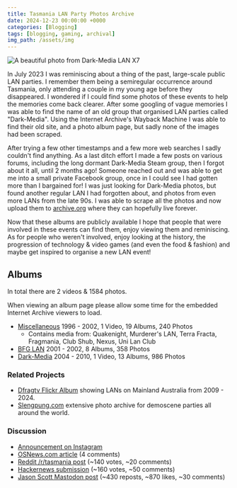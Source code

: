 ```yaml
---
title: Tasmania LAN Party Photos Archive
date: 2024-12-23 00:00:00 +0000
categories: [Blogging]
tags: [blogging, gaming, archival]
img_path: /assets/img
---
```

![A beautiful photo from Dark-Media LAN X7](lan.jpg)

In July 2023 I was reminiscing about a thing of the past, large-scale public LAN parties. I remember them being a semiregular occurrence around Tasmania, only attending a couple in my young age before they disappeared. I wondered if I could find some photos of these events to help the memories come back clearer. After some googling of vague memories I was able to find the name of an old group that organised LAN parties called "Dark-Media". Using the Internet Archive's Wayback Machine I was able to find their old site, and a photo album page, but sadly none of the images had been scraped.

After trying a few other timestamps and a few more web searches I sadly couldn't find anything. As a last ditch effort I made a few posts on various forums, including the long dormant Dark-Media Steam group, then I forgot about it all, until 2 months ago! Someone reached out and was able to get me into a small private Facebook group, once in I could see I had gotten more than I bargained for! I was just looking for Dark-Media photos, but found another regular LAN I had forgotten about, and photos from even more LANs from the late 90s. I was able to scrape all the photos and now upload them to [archive.org](https://archive.org/details/@issung/uploads) where they can hopefully live forever.

Now that these albums are publicly available I hope that people that were involved in these events can find them, enjoy viewing them and reminiscing. As for people who weren't involved, enjoy looking at the history, the progression of technology & video games (and even the food & fashion) and maybe get inspired to organise a new LAN event!

## Albums
In total there are 2 videos & 1584 photos.

When viewing an album page please allow some time for the embedded Internet Archive viewers to load.

* [Miscellaneous](/lanalbums-misc) 1996 - 2002, 1 Video, 19 Albums, 240 Photos
    * Contains media from: Quakenight, Murderer's LAN, Terra Fracta, Fragmania, Club Shub, Nexus, Uni Lan Club
* [BFG LAN](/lanalbums-bfg) 2001 - 2002, 8 Albums, 358 Photos
* [Dark-Media](/lanalbums-darkmedia) 2004 - 2010, 1 Video, 13 Albums, 986 Photos

### Related Projects
* [Dfragtv Flickr Album](https://www.flickr.com/photos/dfragtv/albums/) showing LANs on Mainland Australia from 2009 - 2024.
* [Slengpung.com](https://www.slengpung.com/) extensive photo archive for demoscene parties all around the world.

### Discussion
* [Announcement on Instagram](https://www.instagram.com/p/DD8H9iYT7_W)
* [OSNews.com article](https://www.osnews.com/story/141425/the-tasmania-lan-party-photos-archive-reminded-me-of-my-terrible-teenage-fashion-choices/) (4 comments)
* [Reddit /r/tasmania post](https://www.reddit.com/r/tasmania/comments/1hl5r6s) (~140 votes, ~20 comments)
* [Hackernews submission](https://news.ycombinator.com/item?id=42498754) (~160 votes, ~50 comments)
* [Jason Scott Mastodon post](https://mastodon.archive.org/@textfiles/113857659262923972) (~430 reposts, ~870 likes, ~30 comments)